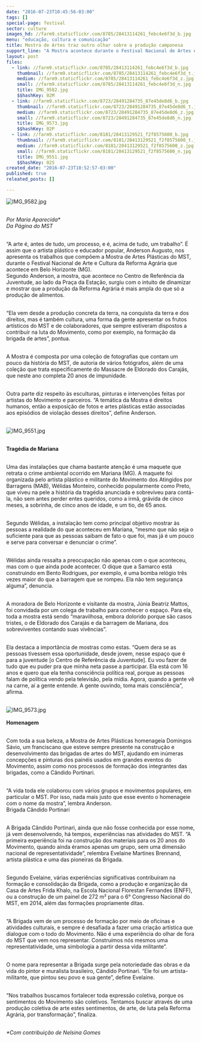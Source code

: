 ```yaml
---
date: "2016-07-23T10:45:56-03:00"
tags: []
special-page: festival
sector: culture
images_hd: //farm9.staticflickr.com/8785/28413114261_febc4e6f3d_b.jpg
menu: "educação, cultura e comunicação"
title: Mostra de Artes traz outro olhar sobre a produção camponesa
support_line: "A Mostra acontece durante o Festival Nacional de Artes e Cultura da Reforma Agrária, em Belo Horizonte."
layout: post
files:
  - link: //farm9.staticflickr.com/8785/28413114261_febc4e6f3d_b.jpg
    thumbnail: //farm9.staticflickr.com/8785/28413114261_febc4e6f3d_t.jpg
    medium: //farm9.staticflickr.com/8785/28413114261_febc4e6f3d_z.jpg
    small: //farm9.staticflickr.com/8785/28413114261_febc4e6f3d_n.jpg
    title: IMG_9582.jpg
    $$hashKey: 02M
  - link: //farm9.staticflickr.com/8723/28491284735_87e45de8d6_b.jpg
    thumbnail: //farm9.staticflickr.com/8723/28491284735_87e45de8d6_t.jpg
    medium: //farm9.staticflickr.com/8723/28491284735_87e45de8d6_z.jpg
    small: //farm9.staticflickr.com/8723/28491284735_87e45de8d6_n.jpg
    title: IMG_9573.jpg
    $$hashKey: 02P
  - link: //farm9.staticflickr.com/8181/28413129521_f2f8575600_b.jpg
    thumbnail: //farm9.staticflickr.com/8181/28413129521_f2f8575600_t.jpg
    medium: //farm9.staticflickr.com/8181/28413129521_f2f8575600_z.jpg
    small: //farm9.staticflickr.com/8181/28413129521_f2f8575600_n.jpg
    title: IMG_9551.jpg
    $$hashKey: 02S
created_date: "2016-07-23T10:52:57-03:00"
published: true
releated_posts: []

---
```

<p><img alt="IMG_9582.jpg" src="//farm9.staticflickr.com/8785/28413114261_febc4e6f3d_b.jpg" /></p>

<p><br />
<em>Por Maria Aparecida*<br />
Da P&aacute;gina do MST</em></p>

<p><br />
&ldquo;A arte &eacute;, antes de tudo, um processo, e &eacute;, acima de tudo, um trabalho&rdquo;. &Eacute; assim que o artista pl&aacute;stico e educador popular, Anderson Augusto, nos apresenta os trabalhos que comp&otilde;em a Mostra de Artes Pl&aacute;sticas do MST, durante o Festival Nacional de Arte e Cultura da Reforma Agr&aacute;ria que acontece em Belo Horizonte (MG).&nbsp;<br />
Segundo Anderson, a mostra, que acontece no Centro de Refer&ecirc;ncia da Juventude, ao lado da Pra&ccedil;a da Esta&ccedil;&atilde;o, surgiu com o intuito de dinamizar e mostrar que a produ&ccedil;&atilde;o da Reforma Agr&aacute;ria &eacute; mais ampla do que s&oacute; a produ&ccedil;&atilde;o de alimentos.&nbsp;</p>

<p><br />
&ldquo;Ela vem desde a produ&ccedil;&atilde;o concreta da terra, na conquista da terra e dos direitos, mas &eacute; tamb&eacute;m cultura, uma forma da gente apresentar os frutos art&iacute;sticos do MST e de colaboradores, que sempre estiveram dispostos a contribuir na luta do Movimento, como por exemplo, na forma&ccedil;&atilde;o da brigada de artes&rdquo;, pontua.</p>

<p><br />
A Mostra &eacute; composta por uma cole&ccedil;&atilde;o de fotografias que contam um pouco da hist&oacute;ria do MST, de autoria de v&aacute;rios fot&oacute;grafos, al&eacute;m de uma cole&ccedil;&atilde;o que trata especificamente do Massacre de Eldorado dos Caraj&aacute;s, que neste ano completa 20 anos de impunidade.&nbsp;</p>

<p><br />
Outra parte diz respeito &agrave;s esculturas, pinturas e interven&ccedil;&otilde;es feitas por artistas do Movimento e parceiros. &ldquo;A tem&aacute;tica da Mostra &eacute; direitos humanos, ent&atilde;o a exposi&ccedil;&atilde;o de fotos e artes pl&aacute;sticas est&atilde;o associadas aos epis&oacute;dios de viola&ccedil;&atilde;o desses direitos&rdquo;, define Anderson.<br />
&nbsp;</p>

<p><img alt="IMG_9551.jpg" src="//farm9.staticflickr.com/8181/28413129521_f2f8575600_b.jpg" /></p>

<p><br />
<strong>Trag&eacute;dia de Mariana</strong></p>

<p><br />
Uma das instala&ccedil;&otilde;es que chama bastante aten&ccedil;&atilde;o &eacute; uma maquete que retrata o crime ambiental ocorrido em Mariana (MG). A maquete foi organizada pelo artista pl&aacute;stico e militante do Movimento dos Atingidos por Barragens (MAB), W&eacute;lidas Monteiro, conhecido popularmente como Preto, que viveu na pele a hist&oacute;ria da trag&eacute;dia anunciada e sobreviveu para cont&aacute;-la, n&atilde;o sem antes perder entes queridos, como a irm&atilde;, gr&aacute;vida de cinco meses, a sobrinha, de cinco anos de idade, e um tio, de 65 anos.</p>

<p><br />
Segundo W&eacute;lidas, a instala&ccedil;&atilde;o tem como principal objetivo mostrar &agrave;s pessoas a realidade do que aconteceu em Mariana, &ldquo;mesmo que n&atilde;o seja o suficiente para que as pessoas saibam de fato o que foi, mas j&aacute; &eacute; um pouco e serve para conversar e denunciar o crime&rdquo;.&nbsp;</p>

<p><br />
W&eacute;lidas ainda ressalta a preocupa&ccedil;&atilde;o n&atilde;o apenas com o que aconteceu, mas com o que ainda pode acontecer. O dique que a Samarco est&aacute; construindo em Bento Rodrigues, por exemplo, &eacute; uma bomba rel&oacute;gio tr&ecirc;s vezes maior do que a barragem que se rompeu. Ela n&atilde;o tem seguran&ccedil;a alguma&rdquo;, denuncia.</p>

<p><br />
A moradora de Belo Horizonte e visitante da mostra, J&uacute;nia Beatriz Mattos, foi convidada por um colega de trabalho para conhecer o espa&ccedil;o. Para ela, toda a mostra est&aacute; sendo &ldquo;maravilhosa, embora dolorido porque s&atilde;o casos tristes, o de Eldorado dos Caraj&aacute;s e da barragem de Mariana, dos sobreviventes contando suas viv&ecirc;ncias&rdquo;.</p>

<p><br />
Ela destaca a import&acirc;ncia de mostras como estas. &ldquo;Quem dera se as pessoas tivessem essa oportunidade, desde jovem, nesse espa&ccedil;o que &eacute; para a juventude [o Centro de Refer&ecirc;ncia da Juventude]. Eu vou fazer de tudo que eu puder pra que minha neta passe a participar. Ela est&aacute; com 16 anos e quero que ela tenha consci&ecirc;ncia pol&iacute;tica real, porque as pessoas falam de pol&iacute;tica vendo pela televis&atilde;o, pela m&iacute;dia. Agora, quando a gente v&ecirc; na carne, a&iacute; a gente entende. A gente ouvindo, toma mais consci&ecirc;ncia&rdquo;, afirma.<br />
&nbsp;</p>

<p><img alt="IMG_9573.jpg" src="//farm9.staticflickr.com/8723/28491284735_87e45de8d6_b.jpg" /><br />
<br />
<strong>Homenagem</strong></p>

<p><br />
Com toda a sua beleza, a Mostra de Artes Pl&aacute;sticas homenageia Domingos S&aacute;vio, um franciscano que esteve sempre presente na constru&ccedil;&atilde;o e desenvolvimento das brigadas de artes do MST, ajudando em in&uacute;meras concep&ccedil;&otilde;es e pinturas dos pain&eacute;is usados em grandes eventos do Movimento, assim como nos processos de forma&ccedil;&atilde;o dos integrantes das brigadas, como a C&acirc;ndido Portinari.</p>

<p><br />
&ldquo;A vida toda ele colaborou com v&aacute;rios grupos e movimentos populares, em particular o MST. Por isso, nada mais justo que esse evento o homenageie com o nome da mostra&rdquo;, lembra Anderson.<br />
Brigada C&acirc;ndido Portinari</p>

<p><br />
A Brigada C&acirc;ndido Portinari, ainda que n&atilde;o fosse conhecida por esse nome, j&aacute; vem desenvolvendo, h&aacute; tempos, experi&ecirc;ncias nas atividades do MST. &ldquo;A primeira experi&ecirc;ncia foi na constru&ccedil;&atilde;o dos materiais para os 20 anos do Movimento, quando ainda &eacute;ramos apenas um grupo, sem uma dimens&atilde;o nacional de representatividade&rdquo;, relembra Evelaine Martines Brennand, artista pl&aacute;stica e uma das pioneiras da Brigada.</p>

<p><br />
Segundo Evelaine, v&aacute;rias experi&ecirc;ncias significativas contribu&iacute;ram na forma&ccedil;&atilde;o e consolida&ccedil;&atilde;o da Brigada, como a produ&ccedil;&atilde;o e organiza&ccedil;&atilde;o da Casa de Artes Frida Khalo, na Escola Nacional Florestan Fernandes (ENFF), ou a constru&ccedil;&atilde;o de um painel de 272 m&sup2; para o 6&deg; Congresso Nacional do MST, em 2014, al&eacute;m das forma&ccedil;&otilde;es propriamente ditas.&nbsp;</p>

<p><br />
&ldquo;A Brigada vem de um processo de forma&ccedil;&atilde;o por meio de oficinas e atividades culturais, e sempre &eacute; desafiada a fazer uma cria&ccedil;&atilde;o art&iacute;stica que dialogue com o todo do Movimento. N&atilde;o &eacute; uma experi&ecirc;ncia do olhar de fora do MST que vem nos representar. Constru&iacute;mos n&oacute;s mesmos uma representatividade, uma simbologia a partir dessa vida militante&rdquo;.</p>

<p><br />
O nome para representar a Brigada surge pela notoriedade das obras e da vida do pintor e muralista brasileiro, C&acirc;ndido Portinari. &ldquo;Ele foi um artista-militante, que pintou seu povo e sua gente&rdquo;, define Evelaine.</p>

<p><br />
&ldquo;Nos trabalhos buscamos fortalecer toda express&atilde;o coletiva, porque os sentimentos do Movimento s&atilde;o coletivos. Tentamos buscar atrav&eacute;s de uma produ&ccedil;&atilde;o coletiva de arte estes sentimentos, de arte, de luta pela Reforma Agr&aacute;ria, por transforma&ccedil;&atilde;o&rdquo;, finaliza.</p>

<p><br />
<em>*Com contribui&ccedil;&atilde;o de Nelsina Gomes</em></p>

<p>&nbsp;</p>
